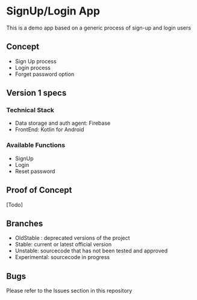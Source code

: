# SignUp/Login App #

This is a demo app based on a generic process of sign-up and login users

## Concept ##
- Sign Up process
- Login process
- Forget password option


## Version 1 specs ##

### Technical Stack ###
* Data storage and auth agent: Firebase
* FrontEnd: Kotlin for Android

### Available Functions ###
* SignUp
* Login
* Reset password

## Proof of Concept ##
[Todo]

## Branches ##
* OldStable : deprecated versions of the project
* Stable: current or latest official version
* Unstable: sourcecode that has not been tested and approved
* Experimental: sourcecode in progress

## Bugs ##
Please refer to the Issues section in this repository
